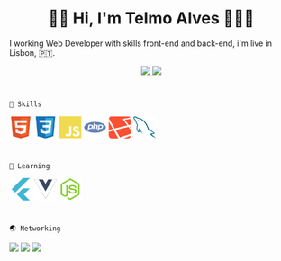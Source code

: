 <h1 align="center">👋🏼 Hi, I'm Telmo Alves 👨🏼‍💻</h1>

<p>I working Web Developer with skills front-end and back-end, i'm live in Lisbon, 🇵🇹.</p>

<div align="center">
  <a href="https://github.com/telmovalves/github-readme-stats">
   <img height="180em" src="https://github-readme-stats.vercel.app/api?username=telmovalves&show_icons=true&theme=github_dark&include_all_commits=true&count_private=true"/>
   <img height="180em" src="https://github-readme-stats.vercel.app/api/top-langs/?username=telmovalves&layout=compact&langs_count=7&theme=github_dark"/>
  </a>
</div>

#
`` 🤹 Skills ``
<div style="display: inline_block">
  <img align="center" alt="telmovalves-HTML" height="40" width="40" src="https://raw.githubusercontent.com/devicons/devicon/master/icons/html5/html5-original.svg">
  <img align="center" alt="telmovalves-CSS" height="40" width="40" src="https://raw.githubusercontent.com/devicons/devicon/master/icons/css3/css3-original.svg">
  <img align="center" alt="telmovalves-JS" height="40" width="40" src="https://raw.githubusercontent.com/devicons/devicon/master/icons/javascript/javascript-plain.svg">
  <img align="center" alt="telmovalves-PHP" height="40" width="40" src="https://raw.githubusercontent.com/devicons/devicon/master/icons/php/php-plain.svg">
  <img align="center" alt="telmovalves-LARAVEL" height="40" width="40" src="https://raw.githubusercontent.com/devicons/devicon/master/icons/laravel/laravel-plain.svg">
  <img align="center" alt="telmovalves-MYSQL" height="40" width="40" src="https://raw.githubusercontent.com/devicons/devicon/master/icons/mysql/mysql-plain.svg">
</div>

#
`` 📖 Learning ``
<div style="display: inline_block">
  <img align="center" alt="telmovalves-FLUTTER" height="40" widht="40" src="https://raw.githubusercontent.com/devicons/devicon/master/icons/flutter/flutter-plain.svg">
  <img align="center" alt="telmovalves-VUEJS" height="40" widht="40" src="https://raw.githubusercontent.com/devicons/devicon/master/icons/vuejs/vuejs-plain.svg">
  <img align="center" alt="telmovalves-NODEJS" height="40" widht="40" src="https://raw.githubusercontent.com/devicons/devicon/master/icons/nodejs/nodejs-plain.svg">
 </div>
 
 # 
`` 🌏 Networking ``
<div>
  <a href="https://www.linkedin.com/in/telmo-valdez-alves" target="_blank"><img src="https://img.shields.io/badge/-LinkedIn-%230077B5?style=for-the-badge&logo=linkedin&logoColor=white" target="_blank"></a>
  <a href = "mailto:telmo.valdez.alves@gmail.com"><img src="https://img.shields.io/badge/-Gmail-%23333?style=for-the-badge&logo=gmail&logoColor=white" target="_blank"></a>
  <a href="https://instagram.com/telmo.alves95" target="_blank"><img src="https://img.shields.io/badge/-Instagram-%23E4405F?style=for-the-badge&logo=instagram&logoColor=white" target="_blank"></a>
 </div>
 
